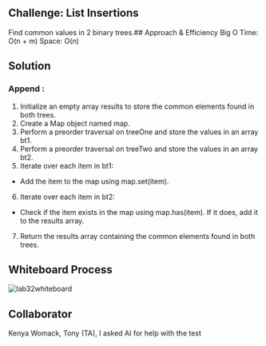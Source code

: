 ## Challenge: List Insertions
Find common values in 2 binary trees.## Approach & Efficiency
Big O
Time: O(n + m)
Space: O(n)

## Solution
### Append :
1. Initialize an empty array results to store the common elements found in both trees.
2. Create a Map object named map.
3. Perform a preorder traversal on treeOne and store the values in an array bt1.
4. Perform a preorder traversal on treeTwo and store the values in an array bt2.
5. Iterate over each item in bt1:
  * Add the item to the map using map.set(item).
6. Iterate over each item in bt2:
  * Check if the item exists in the map using map.has(item). If it does, add it to the results array.
7. Return the results array containing the common elements found in both trees.

## Whiteboard Process
![lab32whiteboard](whiteboard32.png)

## Collaborator
Kenya Womack, Tony (TA), I asked AI for help with the test
